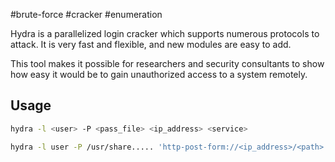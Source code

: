 #brute-force #cracker
#enumeration 

Hydra is a parallelized login cracker which supports numerous protocols to attack. It is very fast and flexible, and new modules are easy to add.

This tool makes it possible for researchers and security consultants to show how easy it would be to gain unauthorized access to a system remotely.

## Usage

```bash
hydra -l <user> -P <pass_file> <ip_address> <service>
```


```bash
hydra -l user -P /usr/share..... 'http-post-form://<ip_address>/<path>.php:name=^USER^&pass=^PASS^:<frecuent_message_in_web>'
```